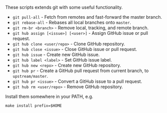 These scripts extends git with some useful functionality.

- `git pull-all` - Fetch from remotes and fast-forward the master branch.
- `git rebase-all` - Rebases all local branches onto `master`.
- `git rm-br <branch>` - Remove local, tracking, and remote branch.
- `git hub assign [<issue>] [<user>]` - Assign GitHub issue or pull request.
- `git hub clone <user/repo>` - Clone GitHub repository.
- `git hub close <issue>` - Close GitHub issue or pull request.
- `git hub issue` - Create new GitHub issue.
- `git hub label <label>` - Set GitHub issue label.
- `git hub new <repo>` - Create new GitHub repository.
- `git hub pr` - Create a GitHub pull request from current branch, to `upstream/master`.
- `git hub pr <issue>` - Convert a GitHub issue to a pull request.
- `git hub rm <user/repo>` - Remove GitHub repository.

Install them somewhere in your PATH, e.g.

    make install prefix=$HOME
